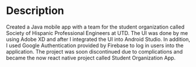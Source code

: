 # Description
Created a Java mobile app with a team for the student organization called Society of Hispanic Professional Engineers at UTD. The UI was done by me using Adobe XD and after I integrated the UI into Android Studio. In addition, I used Google Authentication provided by Firebase to log in users into the application. The project was soon discontinued due to complications and became the now react native project called Student Organization App.